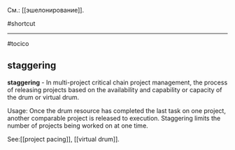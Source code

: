 См.: [[эшелонирование]].

#shortcut




<hr/>

#tocico

## staggering

<b>staggering</b> -  In multi-project critical chain project management, the process of releasing projects based on the availability and capability or capacity of the drum or virtual drum.



Usage: Once the drum resource has completed the last task on one project, another comparable project is released to execution.  Staggering limits the number of projects being worked on at one time.





See:[[project pacing]], [[virtual drum]].
